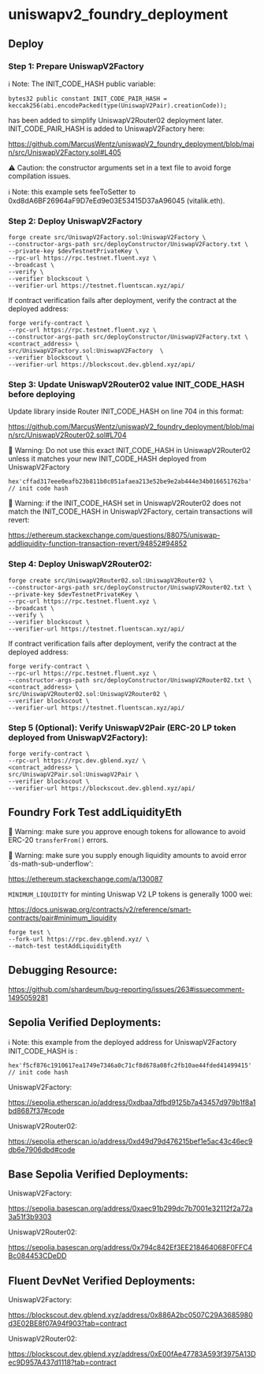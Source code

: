 # uniswapv2_foundry_deployment

## Deploy

### Step 1: Prepare UniswapV2Factory

ℹ️ Note: The INIT_CODE_HASH public variable:

```solidity
bytes32 public constant INIT_CODE_PAIR_HASH = keccak256(abi.encodePacked(type(UniswapV2Pair).creationCode));
```

has been added to simplify UniswapV2Router02 deployment later. INIT_CODE_PAIR_HASH is added to UniswapV2Factory here:

https://github.com/MarcusWentz/uniswapV2_foundry_deployment/blob/main/src/UniswapV2Factory.sol#L405

⚠️  Caution: the constructor arguments set in a text file to avoid forge compilation issues. 

ℹ️  Note: this example sets feeToSetter to 0xd8dA6BF26964aF9D7eEd9e03E53415D37aA96045 (vitalik.eth).

### Step 2: Deploy UniswapV2Factory

```shell
forge create src/UniswapV2Factory.sol:UniswapV2Factory \
--constructor-args-path src/deployConstructor/UniswapV2Factory.txt \
--private-key $devTestnetPrivateKey \
--rpc-url https://rpc.testnet.fluent.xyz \
--broadcast \
--verify \
--verifier blockscout \
--verifier-url https://testnet.fluentscan.xyz/api/
```

If contract verification fails after deployment, verify the contract at the deployed address:

```shell
forge verify-contract \
--rpc-url https://rpc.testnet.fluent.xyz \
--constructor-args-path src/deployConstructor/UniswapV2Factory.txt \
<contract_address> \
src/UniswapV2Factory.sol:UniswapV2Factory  \
--verifier blockscout \
--verifier-url https://blockscout.dev.gblend.xyz/api/
```

### Step 3: Update UniswapV2Router02 value INIT_CODE_HASH before deploying

Update library inside Router INIT_CODE_HASH on line 704 in this format:

https://github.com/MarcusWentz/uniswapV2_foundry_deployment/blob/main/src/UniswapV2Router02.sol#L704 


🔴 Warning: Do not use this exact INIT_CODE_HASH in UniswapV2Router02 unless it matches your new INIT_CODE_HASH deployed from UniswapV2Factory

```solidity
hex'cffad317eee0eafb23b811b0c051afaea213e52be9e2ab444e34b016651762ba' // init code hash
```

🔴 Warning: if the INIT_CODE_HASH set in UniswapV2Router02 does not match the INIT_CODE_HASH in UniswapV2Factory, certain transactions will revert:

https://ethereum.stackexchange.com/questions/88075/uniswap-addliquidity-function-transaction-revert/94852#94852

### Step 4: Deploy UniswapV2Router02:

```shell
forge create src/UniswapV2Router02.sol:UniswapV2Router02 \
--constructor-args-path src/deployConstructor/UniswapV2Router02.txt \
--private-key $devTestnetPrivateKey \
--rpc-url https://rpc.testnet.fluent.xyz \
--broadcast \
--verify \
--verifier blockscout \
--verifier-url https://testnet.fluentscan.xyz/api/
```

If contract verification fails after deployment, verify the contract at the deployed address:
 
```shell
forge verify-contract \
--rpc-url https://rpc.testnet.fluent.xyz \
--constructor-args-path src/deployConstructor/UniswapV2Router02.txt \
<contract_address> \
src/UniswapV2Router02.sol:UniswapV2Router02 \
--verifier blockscout \
--verifier-url https://testnet.fluentscan.xyz/api/
```

### Step 5 (Optional): Verify UniswapV2Pair (ERC-20 LP token deployed from UniswapV2Factory): 

```shell
forge verify-contract \
--rpc-url https://rpc.dev.gblend.xyz/ \
<contract_address> \
src/UniswapV2Pair.sol:UniswapV2Pair \
--verifier blockscout \
--verifier-url https://blockscout.dev.gblend.xyz/api/
```

## Foundry Fork Test addLiquidityEth

🔴 Warning: make sure you approve enough tokens for allowance to avoid ERC-20 `transferFrom()` errors. 

🔴 Warning: make sure you supply enough liquidity amounts to avoid error `ds-math-sub-underflow':

https://ethereum.stackexchange.com/a/130087

`MINIMUM_LIQUIDITY` for minting Uniswap V2 LP tokens is generally 1000 wei:

https://docs.uniswap.org/contracts/v2/reference/smart-contracts/pair#minimum_liquidity

```shell
forge test \
--fork-url https://rpc.dev.gblend.xyz/ \
--match-test testAddLiquidityEth
```

## Debugging Resource:

https://github.com/shardeum/bug-reporting/issues/263#issuecomment-1495059281

## Sepolia Verified Deployments:

ℹ️ Note: this example from the deployed address for UniswapV2Factory INIT_CODE_HASH is :

```solidity
hex'f5cf876c1910617ea1749e7346a0c71cf8d678a08fc2fb10ae44fded41499415' // init code hash
```

UniswapV2Factory:

https://sepolia.etherscan.io/address/0xdbaa7dfbd9125b7a43457d979b1f8a1bd8687f37#code

UniswapV2Router02:

https://sepolia.etherscan.io/address/0xd49d79d476215bef1e5ac43c46ec9db6e7906dbd#code

## Base Sepolia Verified Deployments:

UniswapV2Factory:

https://sepolia.basescan.org/address/0xaec91b299dc7b7001e32112f2a72a3a51f3b9303

UniswapV2Router02:

https://sepolia.basescan.org/address/0x794c842Ef3EE218464068F0FFC4Bc084453CDeDD

## Fluent DevNet Verified Deployments:

UniswapV2Factory:

https://blockscout.dev.gblend.xyz/address/0x886A2bc0507C29A3685980d3E02BE8f07A94f903?tab=contract

UniswapV2Router02:

https://blockscout.dev.gblend.xyz/address/0xE00fAe47783A593f3975A13Dec9D957A437d1118?tab=contract
